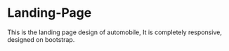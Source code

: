 # Landing-Page
This is the landing page design of automobile, It is completely responsive, designed on bootstrap.

